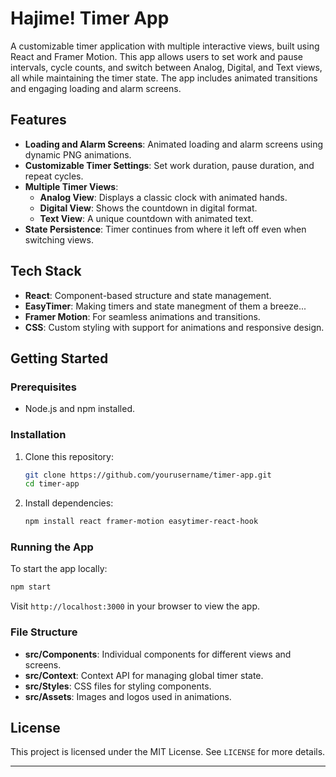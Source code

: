 # Hajime! Timer App

A customizable timer application with multiple interactive views, built using React and Framer Motion. This app allows users to set work and pause intervals, cycle counts, and switch between Analog, Digital, and Text views, all while maintaining the timer state. The app includes animated transitions and engaging loading and alarm screens.

## Features

- **Loading and Alarm Screens**: Animated loading and alarm screens using dynamic PNG animations.
- **Customizable Timer Settings**: Set work duration, pause duration, and repeat cycles.
- **Multiple Timer Views**:
  - **Analog View**: Displays a classic clock with animated hands.
  - **Digital View**: Shows the countdown in digital format.
  - **Text View**: A unique countdown with animated text.
- **State Persistence**: Timer continues from where it left off even when switching views.

## Tech Stack

- **React**: Component-based structure and state management.
- **EasyTimer**: Making timers and state manegment of them a breeze...
- **Framer Motion**: For seamless animations and transitions.
- **CSS**: Custom styling with support for animations and responsive design.

## Getting Started

### Prerequisites

- Node.js and npm installed.

### Installation

1. Clone this repository:
   ```bash
   git clone https://github.com/yourusername/timer-app.git
   cd timer-app
   ```
2. Install dependencies:
   ```bash
   npm install react framer-motion easytimer-react-hook
   ```

### Running the App

To start the app locally:
```bash
npm start
```

Visit `http://localhost:3000` in your browser to view the app.

### File Structure

- **src/Components**: Individual components for different views and screens.
- **src/Context**: Context API for managing global timer state.
- **src/Styles**: CSS files for styling components.
- **src/Assets**: Images and logos used in animations.

## License

This project is licensed under the MIT License. See `LICENSE` for more details.

---
